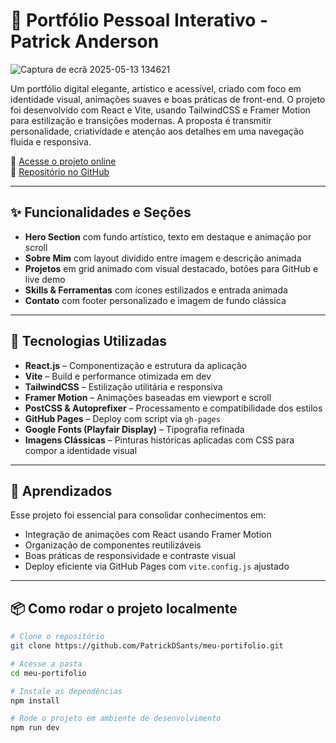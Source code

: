 # 💼 Portfólio Pessoal Interativo - Patrick Anderson

![Captura de ecrã 2025-05-13 134621](https://github.com/user-attachments/assets/118d81dc-40b2-4625-9304-ff8ff2863e50)

Um portfólio digital elegante, artístico e acessível, criado com foco em identidade visual, animações suaves e boas práticas de front-end. O projeto foi desenvolvido com React e Vite, usando TailwindCSS e Framer Motion para estilização e transições modernas. A proposta é transmitir personalidade, criatividade e atenção aos detalhes em uma navegação fluida e responsiva.

🔗 [Acesse o projeto online](https://patrickdsants.github.io/meu-portifolio/)  
📂 [Repositório no GitHub](https://github.com/PatrickDSants/meu-portifolio)

---

## ✨ Funcionalidades e Seções

- **Hero Section** com fundo artístico, texto em destaque e animação por scroll
- **Sobre Mim** com layout dividido entre imagem e descrição animada
- **Projetos** em grid animado com visual destacado, botões para GitHub e live demo
- **Skills & Ferramentas** com ícones estilizados e entrada animada
- **Contato** com footer personalizado e imagem de fundo clássica

---

## 🚀 Tecnologias Utilizadas

- **React.js** – Componentização e estrutura da aplicação
- **Vite** – Build e performance otimizada em dev
- **TailwindCSS** – Estilização utilitária e responsiva
- **Framer Motion** – Animações baseadas em viewport e scroll
- **PostCSS & Autoprefixer** – Processamento e compatibilidade dos estilos
- **GitHub Pages** – Deploy com script via `gh-pages`
- **Google Fonts (Playfair Display)** – Tipografia refinada
- **Imagens Clássicas** – Pinturas históricas aplicadas com CSS para compor a identidade visual

---

## 🧠 Aprendizados

Esse projeto foi essencial para consolidar conhecimentos em:

- Integração de animações com React usando Framer Motion
- Organização de componentes reutilizáveis
- Boas práticas de responsividade e contraste visual
- Deploy eficiente via GitHub Pages com `vite.config.js` ajustado

---

## 📦 Como rodar o projeto localmente

```bash
# Clone o repositório
git clone https://github.com/PatrickDSants/meu-portifolio.git

# Acesse a pasta
cd meu-portifolio

# Instale as dependências
npm install

# Rode o projeto em ambiente de desenvolvimento
npm run dev
